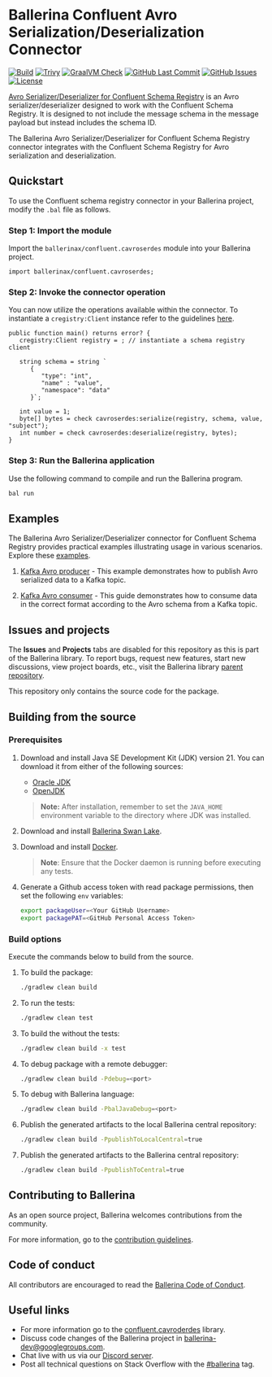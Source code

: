 # Ballerina Confluent Avro Serialization/Deserialization Connector

[![Build](https://github.com/ballerina-platform/module-ballerinax-confluent.cavroserdes/actions/workflows/ci.yml/badge.svg)](https://github.com/ballerina-platform/module-ballerinax-confluent.cavroserdes/actions/workflows/ci.yml)
[![Trivy](https://github.com/ballerina-platform/module-ballerinax-confluent.cavroserdes/actions/workflows/trivy-scan.yml/badge.svg)](https://github.com/ballerina-platform/module-ballerinax-confluent.cavroserdes/actions/workflows/trivy-scan.yml)
[![GraalVM Check](https://github.com/ballerina-platform/module-ballerinax-confluent.cavroserdes/actions/workflows/build-with-bal-test-graalvm.yml/badge.svg)](https://github.com/ballerina-platform/module-ballerinax-confluent.cavroserdes/actions/workflows/build-with-bal-test-graalvm.yml)
[![GitHub Last Commit](https://img.shields.io/github/last-commit/ballerina-platform/module-ballerinax-confluent.cavroserdes.svg)](https://github.com/ballerina-platform/module-ballerinax-confluent.cavroserdes/commits/main)
[![GitHub Issues](https://img.shields.io/github/issues/ballerina-platform/ballerina-library/module/confluent.cavroserdes.svg?label=Open%20Issues)](https://github.com/ballerina-platform/ballerina-library/labels/module%2Fconfluent.cavroserdes)
[![License](https://img.shields.io/badge/License-Apache%202.0-blue.svg)](https://opensource.org/licenses/Apache-2.0)

[Avro Serializer/Deserializer for Confluent Schema Registry](https://docs.confluent.io/platform/current/schema-registry/fundamentals/serdes-develop/serdes-avro.html) is an Avro serializer/deserializer designed to work with the Confluent Schema Registry. It is designed to not include the message schema in the message payload but instead includes the schema ID.

The Ballerina Avro Serializer/Deserializer for Confluent Schema Registry connector integrates with the Confluent Schema Registry for Avro serialization and deserialization.

## Quickstart

To use the Confluent schema registry connector in your Ballerina project, modify the `.bal` file as follows.

### Step 1: Import the module

Import the `ballerinax/confluent.cavroserdes` module into your Ballerina project.

```ballerina
import ballerinax/confluent.cavroserdes;
```

### Step 2: Invoke the connector operation

You can now utilize the operations available within the connector. To instantiate a `cregistry:Client` instance refer to the guidelines [here](https://central.ballerina.io/ballerinax/confluent.cregistry/latest).

```ballerina
public function main() returns error? {
   cregistry:Client registry = ; // instantiate a schema registry client

   string schema = string `
      {
         "type": "int",
         "name" : "value", 
         "namespace": "data"
      }`;

   int value = 1;
   byte[] bytes = check cavroserdes:serialize(registry, schema, value, "subject");
   int number = check cavroserdes:deserialize(registry, bytes);
}
```

### Step 3: Run the Ballerina application

Use the following command to compile and run the Ballerina program.

```bash
bal run
```

## Examples

The Ballerina Avro Serializer/Deserializer connector for Confluent Schema Registry provides practical examples illustrating usage in various scenarios. Explore these [examples](https://github.com/ballerina-platform/module-ballerinax-confluent.cavroserdes/tree/main/examples).

1. [Kafka Avro producer](https://github.com/ballerina-platform/module-ballerinax-confluent.cavroserdes/tree/main/examples/kafka-avro-producer) - This example demonstrates how to publish Avro serialized data to a Kafka topic.

2. [Kafka Avro consumer](https://github.com/ballerina-platform/module-ballerinax-confluent.cavroserdes/tree/main/examples/kafka-avro-consumer) - This guide demonstrates how to consume data in the correct format according to the Avro schema from a Kafka topic.

## Issues and projects

The **Issues** and **Projects** tabs are disabled for this repository as this is part of the Ballerina library. To report bugs, request new features, start new discussions, view project boards, etc., visit the Ballerina library [parent repository](https://github.com/ballerina-platform/ballerina-library).

This repository only contains the source code for the package.

## Building from the source

### Prerequisites

1. Download and install Java SE Development Kit (JDK) version 21. You can download it from either of the following sources:

   - [Oracle JDK](https://www.oracle.com/java/technologies/downloads/)
   - [OpenJDK](https://adoptium.net/)

    > **Note:** After installation, remember to set the `JAVA_HOME` environment variable to the directory where JDK was installed.

2. Download and install [Ballerina Swan Lake](https://ballerina.io/).

3. Download and install [Docker](https://www.docker.com/get-started).

    > **Note**: Ensure that the Docker daemon is running before executing any tests.

4. Generate a Github access token with read package permissions, then set the following `env` variables:

    ```bash
   export packageUser=<Your GitHub Username>
   export packagePAT=<GitHub Personal Access Token>
    ```

### Build options

Execute the commands below to build from the source.

1. To build the package:

   ```bash
   ./gradlew clean build
   ```

2. To run the tests:

   ```bash
   ./gradlew clean test
   ```

3. To build the without the tests:

   ```bash
   ./gradlew clean build -x test
   ```

4. To debug package with a remote debugger:

   ```bash
   ./gradlew clean build -Pdebug=<port>
   ```

5. To debug with Ballerina language:

   ```bash
   ./gradlew clean build -PbalJavaDebug=<port>
   ```

6. Publish the generated artifacts to the local Ballerina central repository:

   ```bash
   ./gradlew clean build -PpublishToLocalCentral=true
   ```

7. Publish the generated artifacts to the Ballerina central repository:

   ```bash
   ./gradlew clean build -PpublishToCentral=true
   ```

## Contributing to Ballerina

As an open source project, Ballerina welcomes contributions from the community.

For more information, go to the [contribution guidelines](https://github.com/ballerina-platform/ballerina-lang/blob/master/CONTRIBUTING.md).

## Code of conduct

All contributors are encouraged to read the [Ballerina Code of Conduct](https://ballerina.io/code-of-conduct).

## Useful links

- For more information go to the [confluent.cavroderdes](https://central.ballerina.io/ballerinax/confluent.cavroserdes/latest) library.
- Discuss code changes of the Ballerina project in [ballerina-dev@googlegroups.com](mailto:ballerina-dev@googlegroups.com).
- Chat live with us via our [Discord server](https://discord.gg/ballerinalang).
- Post all technical questions on Stack Overflow with the [#ballerina](https://stackoverflow.com/questions/tagged/ballerina) tag.
